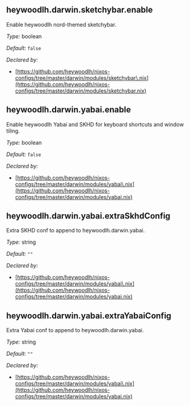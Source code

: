 ## heywoodlh\.darwin\.sketchybar\.enable

Enable heywoodlh nord-themed sketchybar\.



*Type:*
boolean



*Default:*
` false `

*Declared by:*
 - [https://github.com/heywoodlh/nixos-configs/tree/master/darwin/modules/sketchybar\.nix](https://github.com/heywoodlh/nixos-configs/tree/master/darwin/modules/sketchybar.nix)



## heywoodlh\.darwin\.yabai\.enable



Enable heywoodlh Yabai and SKHD for keyboard shortcuts and window tiling\.



*Type:*
boolean



*Default:*
` false `

*Declared by:*
 - [https://github.com/heywoodlh/nixos-configs/tree/master/darwin/modules/yabai\.nix](https://github.com/heywoodlh/nixos-configs/tree/master/darwin/modules/yabai.nix)



## heywoodlh\.darwin\.yabai\.extraSkhdConfig



Extra SKHD conf to append to heywoodlh\.darwin\.yabai\.



*Type:*
string



*Default:*
` "" `

*Declared by:*
 - [https://github.com/heywoodlh/nixos-configs/tree/master/darwin/modules/yabai\.nix](https://github.com/heywoodlh/nixos-configs/tree/master/darwin/modules/yabai.nix)



## heywoodlh\.darwin\.yabai\.extraYabaiConfig



Extra Yabai conf to append to heywoodlh\.darwin\.yabai\.



*Type:*
string



*Default:*
` "" `

*Declared by:*
 - [https://github.com/heywoodlh/nixos-configs/tree/master/darwin/modules/yabai\.nix](https://github.com/heywoodlh/nixos-configs/tree/master/darwin/modules/yabai.nix)


